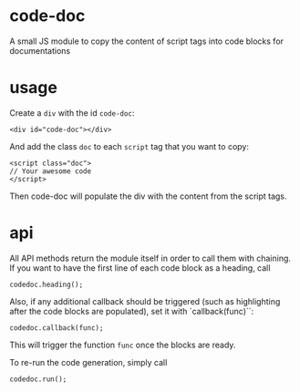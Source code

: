 # code-doc
A small JS module to copy the content of script tags into code blocks for documentations

# usage
Create a <code class="inline">div</code> with the id <code class="inline">code-doc</code>:
```
<div id="code-doc"></div>
```

And add the class `doc` to each `script` tag that you want to copy:
```
<script class="doc">
// Your awesome code
</script>
```

Then code-doc will populate the div with the content from the script tags.

# api
All API methods return the module itself in order to call them with chaining.
If you want to have the first line of each code block as a heading, call
```
codedoc.heading();
```

Also, if any additional callback should be triggered (such as highlighting after the code blocks are populated),
set it with `callback(func)``:
```
codedoc.callback(func);
```
This will trigger the function `func` once the blocks are ready.

To re-run the code generation, simply call
```
codedoc.run();
```
